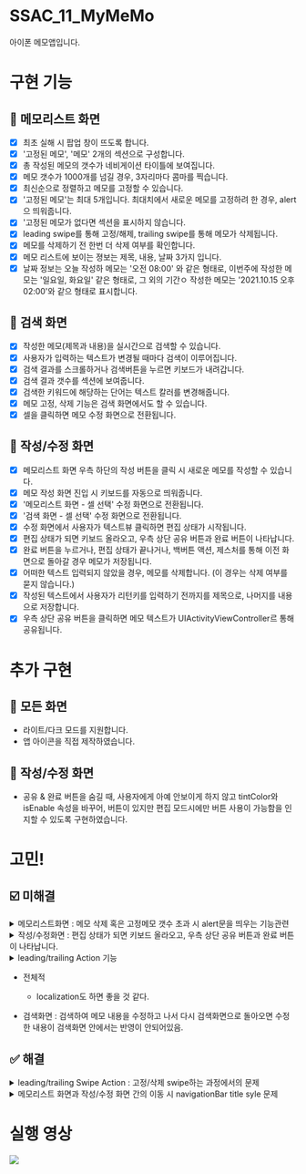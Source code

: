 # SSAC_11_MyMeMo
아이폰 메모앱입니다.

# 구현 기능
## 📌 메모리스트 화면
- [x] 최초 실해 시 팝업 창이 뜨도록 합니다.
- [x] '고정된 메모', '메모' 2개의 섹션으로 구성합니다.
- [x] 총 작성된 메모의 갯수가 네비게이션 타이틀에 보여집니다.
- [x] 메모 갯수가 1000개를 넘길 경우, 3자리마다 콤마를 찍습니다.
- [x] 최신순으로 정렬하고 메모를 고정할 수 있습니다.
- [x] '고정된 메모'는 최대 5개입니다. 최대치에서 새로운 메모를 고정하려 한 경우, alert으 띄워줍니다.
- [x] '고정된 메모가 없다면 섹션을 표시하지 않습니다.
- [x] leading swipe를 통해 고정/해제, trailing swipe를 통해 메모가 삭제됩니다.
- [x] 메모를 삭제하기 전 한번 더 삭제 여부를 확인합니다.
- [x] 메모 리스트에 보이는 졍보는 제목, 내용, 날짜 3가지 입니다.
- [x] 날짜 정보는 오늘 작성하 메모는 '오전 08:00' 와 같은 형태로, 이번주에 작성한 메모는 '일요일, 화요일' 같은 형태로, 그 외의 기간ㅇ 작성한 메모는 '2021.10.15 오후02:00'와 같으 형태로 표시합니다.

## 📌 검색 화면
- [x] 작성한 메모(제목과 내용)을 실시간으로 검색할 수 있습니다.
- [x] 사용자가 입력하는 텍스트가 변경될 때마다 검색이 이루어집니다.
- [x] 검색 결과를 스크롤하거나 검색버튼을 누르면 키보드가 내려갑니다.
- [x] 검색 결과 갯수를 섹션에 보여줍니다.
- [x] 검색한 키워드에 해당하는 단어는 텍스트 칼러를 변경해줍니다.
- [x] 메모 고정, 삭제 기능은 검색 화면에서도 할 수 있습니다.
- [x] 셀을 클릭하면 메모 수정 화면으로 전환됩니다.

## 📌 작성/수정 화면
- [x] 메모리스트 화면 우측 하단의 작성 버튼을 클릭 시 새로운 메모를 작성할 수 있습니다.
- [x] 메모 작성 화면 진입 시 키보드를 자동으로 띄워줍니다.
- [x] '메모리스트 화면 - 셀 선택' 수정 화면으로 전환됩니다.
- [x] '검색 화면 - 셀 선택' 수정 화면으로 전환됩니다.
- [x] 수정 화면에서 사용자가 텍스트뷰 클릭하면 편집 상태가 시작됩니다.
- [x] 편집 상태가 되면 키보드 올라오고, 우측 상단 공유 버튼과 완료 버튼이 나타납니다.
- [x] 완료 버튼을 누르거나, 편집 상태가 끝나거나, 백버튼 액션, 제스처를 통해 이전 화면으로 돌아갈 경우 메모가 저장됩니다.
- [x] 어떠한 텍스트 입력되지 않았을 경우, 메모를 삭제합니다. (이 경우는 삭제 여부를 묻지 않습니다.)
- [x] 작성된 텍스트에서 사용자가 리턴키를 입력하기 전까지를 제목으로, 나머지를 내용으로 저장합니다.
- [x] 우측 상단 공유 버튼을 클릭하면 메모 텍스트가 UIActivityViewController르 통해 공유됩니다.

# 추가 구현
## 📌 모든 화면
- 라이트/다크 모드를 지원합니다.
- 앱 아이콘을 직접 제작하였습니다.

## 📌 작성/수정 화면
- 공유 & 완료 버튼을 숨길 때, 사용자에게 아예 안보이게 하지 않고 tintColor와 isEnable 속성을 바꾸어, 버튼이 있지만 편집 모드시에만 버튼 사용이 가능함을 인지할 수 있도록 구현하였습니다.

# 고민!
## ☑️ 미해결
<details>
<summary> 메모리스트화면 : 메모 삭제 혹은 고정메모 갯수 초과 시 alert문을 띄우는 기능관련 </summary>
  
  + UIViewController에 extension 해서 작성하였는데, UIAlertController에 extension 하는게 더 나았을지 (더 낫다는 기준은 어디에 두느냐에 따라 다르긴하지만!) 
  + UIAlertController에 처음에 작성하였으나 UIViewController에 한 것 보다 코드가 길어져서, 간결하게 작성하는 것이 더 좋다고 판단하여 UIViewController에 작성하였습니다.
</details>

<details>
<summary> 작성/수정화면 : 편집 상태가 되면 키보드 올라오고, 우측 상단 공유 버튼과 완료 버튼이 나타납니다. </summary>
  
  + 이 부분에서 편집 상태이면 버튼이 활성화 되고 색상이 바뀌도록 하였습니다.
  + UX 관점에서 완료 버튼을 누른 후 memoListVC로 바로 넘어갈지, addVC에 남아있을지에 대해 고민중입니다.
  + (후자가 나을 것 같다고 생각중입니다ㅎㅎ)
</details>

<details>
<summary> leading/trailing Action 기능 </summary>
  
  + tableView reload 말고 insertRow, deleteRow 로 하면 좀 더 cell의 움직임이 부드럽게 할 수 있을 것 같다.
  + 편집모드에서 메모의 내용이 없는데 공유하려 할 때 alert문 혹은 공유 버튼 isEnable = false하면 좋을 것 같다.
</details>

  + 전체적
    + localization도 하면 좋을 것 같다.

  + 검색화면 : 검색하여 메모 내용을 수정하고 나서 다시 검색화면으로 돌아오면 수정한 내용이 검색화면 안에서는 반영이 안되어있음.

## ✅ 해결
<details>
<summary> leading/trailing Swipe Action : 고정/삭제 swipe하는 과정에서의 문제 </summary>
  
  + 문제: swipe가 smooth하게 되지 않고, 하나의 셀을 swipe하고 다른 셀을 swipe하려고 하면, 첫번째 셀의 action버튼이 swipe하기 전의 상태로 돌아가고 두번째 셀은 swipe되지 않았다.
  + 해결: tableView reload를 너무 많이 해줘서 생긴 문제였던 것 같다. action 함수 안에서만 reload 해주는 방식으로 수정하였다.
</details>

<details>
<summary> 메모리스트 화면과 작성/수정 화면 간의 이동 시 navigationBar title syle 문제 </summary>
  
  + 메모리스트 -> 작성/수정 화면으로 이동 후, 다시 메모리스트 화면으로 돌아오면 기본title style로 돌아왔다. -> addVC의 viewDidLoad() 에서 .preferLargeTitles = false로 주었기 때문이다.
  + 그래서 다시 메모리스트로 돌아올 때를 대비하여 memoListVC의 viewWillAppear()에 .preferLargeTitles = true 로 주었더니 메모리스트의 타이틀이 작성/수정화면으로 이동하는 동안 계속 떠있었다.
  + 양쪽 모두 .preferLargeTitles 속성에 대한 코드를 지우고, 작성/수정화면에서만 아래의 코드를 작성해주었다.
```
    self.navigationController?.navigationBar.prefersLargeTitles = false // 수정 전
    self.navigationItem.largeTitleDisplayMode = .never // 수정 후
```
</details>
  
# 실행 영상
<img src="https://user-images.githubusercontent.com/59866819/153759253-d2ccf1cd-11f8-401f-91a5-69d72285660d.gif" />
